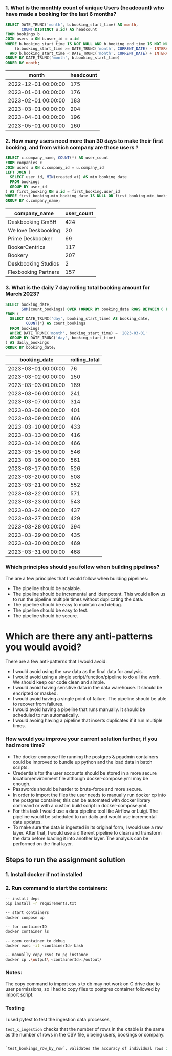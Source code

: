 ### 1. What is the monthly count of unique Users (headcount) who have made a booking for the last 6 months?

```sql
SELECT DATE_TRUNC('month', b.booking_start_time) AS month,
       COUNT(DISTINCT u.id) AS headcount
FROM bookings b
JOIN users u ON b.user_id = u.id
WHERE b.booking_start_time IS NOT NULL AND b.booking_end_time IS NOT NULL AND 
	(b.booking_start_time >= DATE_TRUNC('month', CURRENT_DATE) - INTERVAL '5 months'
  AND b.booking_start_time < DATE_TRUNC('month', CURRENT_DATE) + INTERVAL '1 month')
GROUP BY DATE_TRUNC('month', b.booking_start_time)
ORDER BY month;
```

| month                | headcount |
|----------------------|-----------|
| 2022-12-01 00:00:00  | 175       |
| 2023-01-01 00:00:00  | 176       |
| 2023-02-01 00:00:00  | 183       |
| 2023-03-01 00:00:00  | 204       |
| 2023-04-01 00:00:00  | 196       |
| 2023-05-01 00:00:00  | 160       |

### 2. How many users need more than 30 days to make their first booking, and from which company are those users ?

```sql
SELECT c.company_name, COUNT(*) AS user_count
FROM companies c
JOIN users u ON c.company_id = u.company_id
LEFT JOIN (
  SELECT user_id, MIN(created_at) AS min_booking_date
  FROM bookings
  GROUP BY user_id
) AS first_booking ON u.id = first_booking.user_id
WHERE first_booking.min_booking_date IS NULL OR first_booking.min_booking_date > u.created_at + INTERVAL '30 days'
GROUP BY c.company_name;
```

| company_name           | user_count |
|------------------------|------------|
| Deskbooking GmBH       | 424        |
| We love Deskbooking    | 20         |
| Prime Deskbooker       | 69         |
| BookerCentrics         | 117        |
| Bookery                | 207        |
| Deskbooking Studios    | 2          |
| Flexbooking Partners   | 157        |


### 3. What is the daily 7 day rolling total booking amount for March 2023?


```sql
SELECT booking_date,
       SUM(count_bookings) OVER (ORDER BY booking_date ROWS BETWEEN 6 PRECEDING AND CURRENT ROW) AS rolling_total
FROM (
  SELECT DATE_TRUNC('day', booking_start_time) AS booking_date,
         COUNT(*) AS count_bookings
  FROM bookings
  WHERE DATE_TRUNC('month', booking_start_time) = '2023-03-01'
  GROUP BY DATE_TRUNC('day', booking_start_time)
) AS daily_bookings
ORDER BY booking_date;
```

| booking_date         | rolling_total |
|----------------------|--------------|
| 2023-03-01 00:00:00  | 76           |
| 2023-03-02 00:00:00  | 150          |
| 2023-03-03 00:00:00  | 189          |
| 2023-03-06 00:00:00  | 241          |
| 2023-03-07 00:00:00  | 314          |
| 2023-03-08 00:00:00  | 401          |
| 2023-03-09 00:00:00  | 466          |
| 2023-03-10 00:00:00  | 433          |
| 2023-03-13 00:00:00  | 416          |
| 2023-03-14 00:00:00  | 466          |
| 2023-03-15 00:00:00  | 546          |
| 2023-03-16 00:00:00  | 561          |
| 2023-03-17 00:00:00  | 526          |
| 2023-03-20 00:00:00  | 508          |
| 2023-03-21 00:00:00  | 552          |
| 2023-03-22 00:00:00  | 571          |
| 2023-03-23 00:00:00  | 543          |
| 2023-03-24 00:00:00  | 437          |
| 2023-03-27 00:00:00  | 429          |
| 2023-03-28 00:00:00  | 394          |
| 2023-03-29 00:00:00  | 435          |
| 2023-03-30 00:00:00  | 469          |
| 2023-03-31 00:00:00  | 468          |


### Which principles should you follow when building pipelines?

The are a few principles that I would follow when building pipelines:
- The pipeline should be scalable.
- The pipeline should be incremental and idempotent. This would allow us to run the pipeline multiple times without duplicating the data.
- The pipeline should be easy to maintain and debug.
- The pipeline should be easy to test.
- The pipeline should be secure.

# Which are there any anti-patterns you would avoid?

There are a few anti-patterns that I would avoid:
- I would avoid using the raw data as the final data for analysis.
- I would avoid using a single script/function/pipeline to do all the work. We should keep our code clean and simple.
- I would avoid having sensitive data in the data warehouse. It should be encripted or masked.
- I would avoid having a single point of failure. The pipeline should be able to recover from failures.
- I would avoid having a pipeline that runs manually. It should be scheduled to run automatically.  
- I would avoing having a pipeline that inserts duplicates if it run multiple times.

### How would you improve your current solution further, if you had more time?

- The docker compose file running the postgres & pgadmin containers could be improved to bundle up python and the load data in batch scripts.
- Credentials for the user accounts should be stored in a more secure location/environment file although docker-compose.yml may be enough.
- Passwords should be harder to brute-force and more secure.
- In order to import the files the user needs to manually run docker cp into the postgres container, this can be automated with docker library command or with a custom build script in docker-compose.yml.
- For this task I would use a data pipeline tool like Airflow or Luigi. The pipeline would be scheduled to run daily and would use incremental data updates.
- To make sure the data is ingested in its original form, I would use a raw layer. After that, I would use a different pipeline to clean and transform the data before loading it into another layer. The analysis can be performed on the final layer.

## Steps to run the assignment solution

### 1. Install docker if not installed

### 2. Run command to start the containers:

```bash
-- install deps
pip install -r requirements.txt

-- start containers
docker compose up

-- for containerID
docker container ls

-- open container to debug
docker exec -it <containerId> bash

-- manually copy csvs to pg instance
docker cp .\output\ <containerId>:/output/
```

### Notes:

The copy command to import csv s to db may not work on C drive due to user permissions, so I had to copy files to postgres container followed by import script.


### Testing

I used pytest to test the ingestion data processes,

`test_x_ingestion` checks that the number of rows in the x table is the same as the number of rows in the CSV file, x being users, bookings or company.

```python

`test_bookings_row_by_row`, validates the accuracy of individual rows in a CSV file containing booking data. It reads the CSV file into a DataFrame, sorts it by specific columns, and iterates over each row. For each row, it executes a SQL query to retrieve the corresponding data from a database. The test then compares the values from the DataFrame row with the retrieved database values, ensuring they match for various fields.
